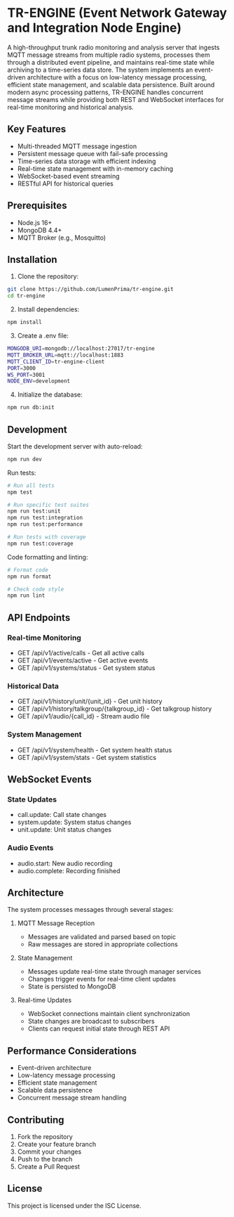 # TR-ENGINE (Event Network Gateway and Integration Node Engine)

A high-throughput trunk radio monitoring and analysis server that ingests MQTT message streams from multiple radio systems, processes them through a distributed event pipeline, and maintains real-time state while archiving to a time-series data store. The system implements an event-driven architecture with a focus on low-latency message processing, efficient state management, and scalable data persistence. Built around modern async processing patterns, TR-ENGINE handles concurrent message streams while providing both REST and WebSocket interfaces for real-time monitoring and historical analysis.

## Key Features

- Multi-threaded MQTT message ingestion
- Persistent message queue with fail-safe processing
- Time-series data storage with efficient indexing
- Real-time state management with in-memory caching
- WebSocket-based event streaming
- RESTful API for historical queries

## Prerequisites

- Node.js 16+
- MongoDB 4.4+
- MQTT Broker (e.g., Mosquitto)

## Installation

1. Clone the repository:
```bash
git clone https://github.com/LumenPrima/tr-engine.git
cd tr-engine
```

2. Install dependencies:
```bash
npm install
```

3. Create a .env file:
```bash
MONGODB_URI=mongodb://localhost:27017/tr-engine
MQTT_BROKER_URL=mqtt://localhost:1883
MQTT_CLIENT_ID=tr-engine-client
PORT=3000
WS_PORT=3001
NODE_ENV=development
```

4. Initialize the database:
```bash
npm run db:init
```

## Development

Start the development server with auto-reload:
```bash
npm run dev
```

Run tests:
```bash
# Run all tests
npm test

# Run specific test suites
npm run test:unit
npm run test:integration
npm run test:performance

# Run tests with coverage
npm run test:coverage
```

Code formatting and linting:
```bash
# Format code
npm run format

# Check code style
npm run lint
```

## API Endpoints

### Real-time Monitoring
- GET /api/v1/active/calls - Get all active calls
- GET /api/v1/events/active - Get active events
- GET /api/v1/systems/status - Get system status

### Historical Data
- GET /api/v1/history/unit/{unit_id} - Get unit history
- GET /api/v1/history/talkgroup/{talkgroup_id} - Get talkgroup history
- GET /api/v1/audio/{call_id} - Stream audio file

### System Management
- GET /api/v1/system/health - Get system health status
- GET /api/v1/system/stats - Get system statistics

## WebSocket Events

### State Updates
- call.update: Call state changes
- system.update: System status changes
- unit.update: Unit status changes

### Audio Events
- audio.start: New audio recording
- audio.complete: Recording finished

## Architecture

The system processes messages through several stages:

1. MQTT Message Reception
   - Messages are validated and parsed based on topic
   - Raw messages are stored in appropriate collections

2. State Management
   - Messages update real-time state through manager services
   - Changes trigger events for real-time client updates
   - State is persisted to MongoDB

3. Real-time Updates
   - WebSocket connections maintain client synchronization
   - State changes are broadcast to subscribers
   - Clients can request initial state through REST API

## Performance Considerations

- Event-driven architecture
- Low-latency message processing
- Efficient state management
- Scalable data persistence
- Concurrent message stream handling

## Contributing

1. Fork the repository
2. Create your feature branch
3. Commit your changes
4. Push to the branch
5. Create a Pull Request

## License

This project is licensed under the ISC License.
